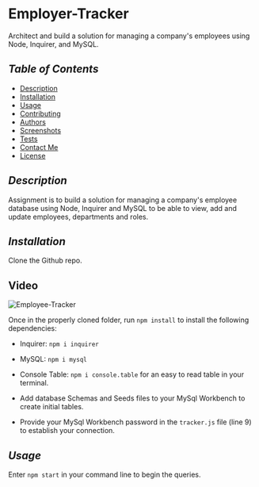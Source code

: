 # Employer-Tracker
Architect and build a solution for managing a company's employees using Node, Inquirer, and MySQL.




## *Table of Contents*
- [Description](#description)
 - [Installation](#installation)
 - [Usage](#usage)
 - [Contributing](#contributing)
 - [Authors](#authors)
 - [Screenshots](#screenshots)
 - [Tests](#tests)
 - [Contact Me](#contact-me)
 - [License](#license)

## *Description* 
Assignment is to build a solution for managing a company's employee database using Node, Inquirer and MySQL to be able to view, add and update employees, departments and roles.

## *Installation* 
Clone the Github repo.

## Video
![Employee-Tracker](https://user-images.githubusercontent.com/101309301/177018993-f4f4e517-8f38-49a8-be7d-12d353f3402e.gif)



Once in the properly cloned folder, run ```npm install``` to install the following dependencies:
 * Inquirer:  ```npm i inquirer```
 * MySQL:  ```npm i mysql``` 
 * Console Table:  ```npm i console.table``` for an easy to read table in your terminal.

 * Add database Schemas and Seeds files to your MySql Workbench to create initial tables.
 * Provide your MySql Workbench password in the ```tracker.js``` file (line 9) to establish your connection.

## *Usage*
 Enter ```npm start``` in your command line to begin the queries. 
